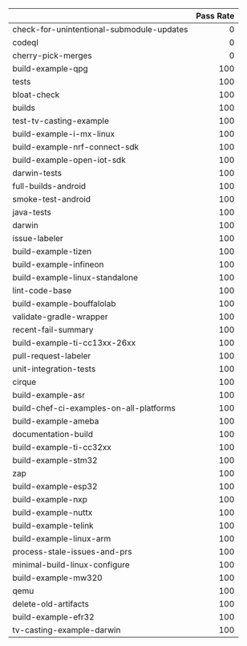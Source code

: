 |                                           |   Pass Rate |
|:------------------------------------------|------------:|
| check-for-unintentional-submodule-updates |           0 |
| codeql                                    |           0 |
| cherry-pick-merges                        |           0 |
| build-example-qpg                         |         100 |
| tests                                     |         100 |
| bloat-check                               |         100 |
| builds                                    |         100 |
| test-tv-casting-example                   |         100 |
| build-example-i-mx-linux                  |         100 |
| build-example-nrf-connect-sdk             |         100 |
| build-example-open-iot-sdk                |         100 |
| darwin-tests                              |         100 |
| full-builds-android                       |         100 |
| smoke-test-android                        |         100 |
| java-tests                                |         100 |
| darwin                                    |         100 |
| issue-labeler                             |         100 |
| build-example-tizen                       |         100 |
| build-example-infineon                    |         100 |
| build-example-linux-standalone            |         100 |
| lint-code-base                            |         100 |
| build-example-bouffalolab                 |         100 |
| validate-gradle-wrapper                   |         100 |
| recent-fail-summary                       |         100 |
| build-example-ti-cc13xx-26xx              |         100 |
| pull-request-labeler                      |         100 |
| unit-integration-tests                    |         100 |
| cirque                                    |         100 |
| build-example-asr                         |         100 |
| build-chef-ci-examples-on-all-platforms   |         100 |
| build-example-ameba                       |         100 |
| documentation-build                       |         100 |
| build-example-ti-cc32xx                   |         100 |
| build-example-stm32                       |         100 |
| zap                                       |         100 |
| build-example-esp32                       |         100 |
| build-example-nxp                         |         100 |
| build-example-nuttx                       |         100 |
| build-example-telink                      |         100 |
| build-example-linux-arm                   |         100 |
| process-stale-issues-and-prs              |         100 |
| minimal-build-linux-configure             |         100 |
| build-example-mw320                       |         100 |
| qemu                                      |         100 |
| delete-old-artifacts                      |         100 |
| build-example-efr32                       |         100 |
| tv-casting-example-darwin                 |         100 |